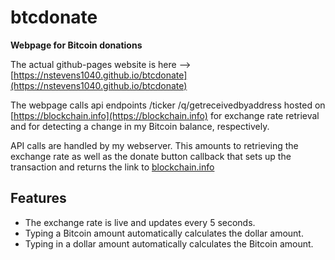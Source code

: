 # btcdonate
**Webpage for Bitcoin donations**  

The actual github-pages website is here --> [https://nstevens1040.github.io/btcdonate](https://nstevens1040.github.io/btcdonate)  

The webpage calls api endpoints /ticker /q/getreceivedbyaddress hosted on [https://blockchain.info](https://blockchain.info) for exchange rate retrieval and for detecting a change in my Bitcoin balance, respectively.  

API calls are handled by my webserver. This amounts to retrieving the exchange rate as well as the donate button callback that sets up the transaction and returns the link to [blockchain.info](coinpayments.com)  
## Features
   - The exchange rate is live and updates every 5 seconds.  
   - Typing a Bitcoin amount automatically calculates the dollar amount.  
   - Typing in a dollar amount automatically calculates the Bitcoin amount.  
